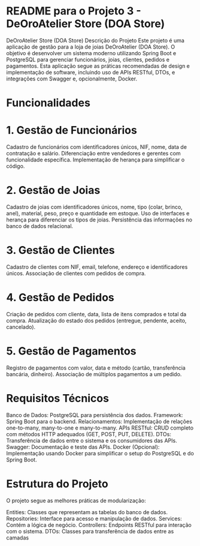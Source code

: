 
# README para o Projeto 3 - DeOroAtelier Store (DOA Store)
DeOroAtelier Store (DOA Store)
Descrição do Projeto
Este projeto é uma aplicação de gestão para a loja de joias DeOroAtelier (DOA Store). O objetivo é desenvolver um sistema moderno utilizando Spring Boot e PostgreSQL para gerenciar funcionários, joias, clientes, pedidos e pagamentos. Esta aplicação segue as práticas recomendadas de design e implementação de software, incluindo uso de APIs RESTful, DTOs, e integrações com Swagger e, opcionalmente, Docker.

# Funcionalidades
# 1. Gestão de Funcionários
Cadastro de funcionários com identificadores únicos, NIF, nome, data de contratação e salário.
Diferenciação entre vendedores e gerentes com funcionalidade específica.
Implementação de herança para simplificar o código.
# 2. Gestão de Joias
Cadastro de joias com identificadores únicos, nome, tipo (colar, brinco, anel), material, peso, preço e quantidade em estoque.
Uso de interfaces e herança para diferenciar os tipos de joias.
Persistência das informações no banco de dados relacional.
# 3. Gestão de Clientes
Cadastro de clientes com NIF, email, telefone, endereço e identificadores únicos.
Associação de clientes com pedidos de compra.
# 4. Gestão de Pedidos
Criação de pedidos com cliente, data, lista de itens comprados e total da compra.
Atualização do estado dos pedidos (entregue, pendente, aceito, cancelado).
# 5. Gestão de Pagamentos
Registro de pagamentos com valor, data e método (cartão, transferência bancária, dinheiro).
Associação de múltiplos pagamentos a um pedido.

# Requisitos Técnicos
Banco de Dados: PostgreSQL para persistência dos dados.
Framework: Spring Boot para o backend.
Relacionamentos: Implementação de relações one-to-many, many-to-one e many-to-many.
APIs RESTful: CRUD completo com métodos HTTP adequados (GET, POST, PUT, DELETE).
DTOs: Transferência de dados entre o sistema e os consumidores das APIs.
Swagger: Documentação e teste das APIs.
Docker (Opcional): Implementação usando Docker para simplificar o setup do PostgreSQL e do Spring Boot.

# Estrutura do Projeto
O projeto segue as melhores práticas de modularização:

Entities: Classes que representam as tabelas do banco de dados.
Repositories: Interface para acesso e manipulação de dados.
Services: Contém a lógica de negócio.
Controllers: Endpoints RESTful para interação com o sistema.
DTOs: Classes para transferência de dados entre as camadas
